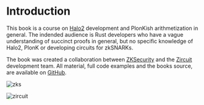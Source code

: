 # Introduction

This book is a course on [Halo2](https://github.com/zcash/halo2) development and PlonKish arithmetization in general.
The indended audience is Rust developers who have a vague understanding of succinct proofs in general,
but no specific knowledge of Halo2, PlonK or developing circuits for zkSNARKs.

The book was created a collaboration between [ZKSecurity](https://zksecurity.xyz) and
 the [Zircuit](https://www.zircuit.com/) development team.
All material, full code examples and the books source, are available on [GitHub](https://github.com/zksecurity/halo2-course).

![zks](/intro/zks-scale.png)

![zircuit](/intro/zircuit.png)
